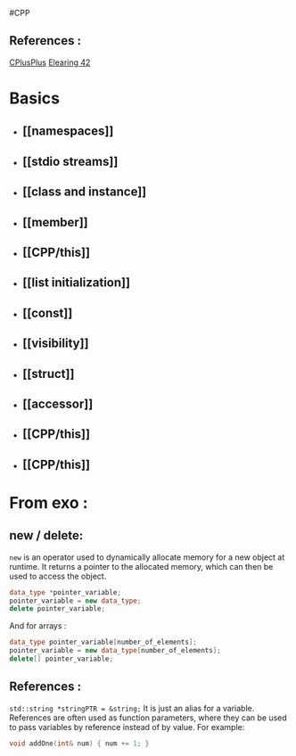 #CPP

## References :
[CPlusPlus](https://cplusplus.com/reference/)
[Elearing 42](https://elearning.intra.42.fr/notions/piscine-c-d00-c-basics/subnotions)


# Basics
- ## [[namespaces]]
- ## [[stdio streams]]
- ## [[class and instance]]
- ## [[member]]
- ## [[CPP/this]]
- ## [[list initialization]]
- ## [[const]]
- ## [[visibility]]
- ## [[struct]]
- ## [[accessor]]
- ## [[CPP/this]]
- ## [[CPP/this]]

# From exo :
## new / delete:
`new` is an operator used to dynamically allocate memory for a new object at runtime. It returns a pointer to the allocated memory, which can then be used to access the object.
```CPP
data_type *pointer_variable;
pointer_variable = new data_type;
delete pointer_variable;
```
And for arrays :
```CPP
data_type pointer_variable[number_of_elements];
pointer_variable = new data_type[number_of_elements];
delete[] pointer_variable;
```

## References : 
`std::string *stringPTR = &string;`
It is just an alias for a variable.
References are often used as function parameters, where they can be used to pass variables by reference instead of by value. For example:
```CPP
void addOne(int& num) { num += 1; }
```
